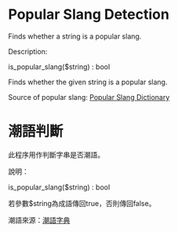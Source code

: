 # Popular Slang Detection

Finds whether a string is a popular slang.

Description:

is_popular_slang($string) : bool

Finds whether the given string is a popular slang.



Source of popular slang: [Popular Slang Dictionary](https://hkdicmy-helper.com/)



# 潮語判斷

此程序用作判斷字串是否潮語。

說明：

is_popular_slang($string) : bool

若參數$string為成語傳回true，否則傳回false。



潮語來源：[潮語字典](https://hkdic.my-helper.com/)

